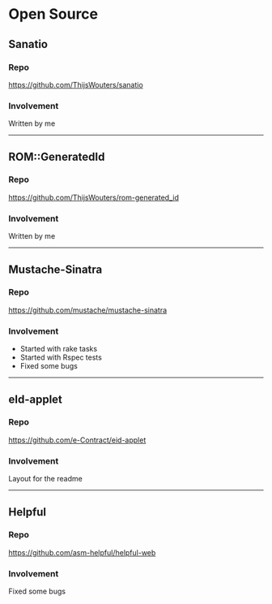 # Open Source

## Sanatio

### Repo

https://github.com/ThijsWouters/sanatio

### Involvement

Written by me

--------------------------------------------------------------------------------

## ROM::GeneratedId

### Repo

https://github.com/ThijsWouters/rom-generated_id

### Involvement

Written by me

--------------------------------------------------------------------------------

## Mustache-Sinatra

### Repo

https://github.com/mustache/mustache-sinatra

### Involvement

- Started with rake tasks
- Started with Rspec tests
- Fixed some bugs

--------------------------------------------------------------------------------

## eId-applet

### Repo

https://github.com/e-Contract/eid-applet

### Involvement

Layout for the readme

--------------------------------------------------------------------------------

## Helpful

### Repo

https://github.com/asm-helpful/helpful-web

### Involvement

Fixed some bugs
